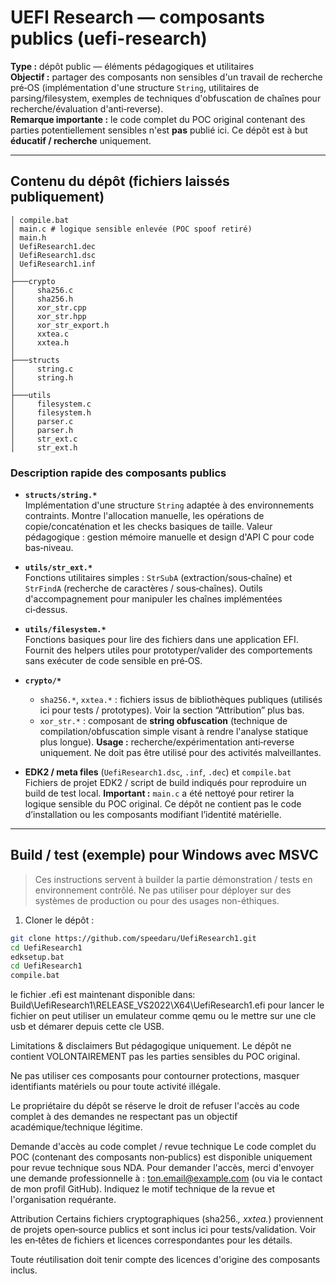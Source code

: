 # UEFI Research — composants publics (uefi-research)

**Type :** dépôt public — éléments pédagogiques et utilitaires  
**Objectif :** partager des composants non sensibles d'un travail de recherche pré‑OS (implémentation d'une structure `String`, utilitaires de parsing/filesystem, exemples de techniques d'obfuscation de chaînes pour recherche/évaluation d'anti‑reverse).  
**Remarque importante :** le code complet du POC original contenant des parties potentiellement sensibles n'est **pas** publié ici. Ce dépôt est à but **éducatif / recherche** uniquement.

---

## Contenu du dépôt (fichiers laissés publiquement)

```
│ compile.bat
│ main.c # logique sensible enlevée (POC spoof retiré)
│ main.h
│ UefiResearch1.dec
│ UefiResearch1.dsc
│ UefiResearch1.inf
│
├───crypto
│     sha256.c
│     sha256.h
│     xor_str.cpp
│     xor_str.hpp
│     xor_str_export.h
│     xxtea.c
│     xxtea.h
│
├───structs
│     string.c
│     string.h
│
├───utils
│     filesystem.c
│     filesystem.h
│     parser.c
│     parser.h
│     str_ext.c
│     str_ext.h
```

### Description rapide des composants publics
- **`structs/string.*`**  
  Implémentation d'une structure `String` adaptée à des environnements contraints. Montre l'allocation manuelle, les opérations de copie/concaténation et les checks basiques de taille. Valeur pédagogique : gestion mémoire manuelle et design d'API C pour code bas‑niveau.

- **`utils/str_ext.*`**  
  Fonctions utilitaires simples : `StrSubA` (extraction/sous‑chaîne) et `StrFindA` (recherche de caractères / sous‑chaînes). Outils d'accompagnement pour manipuler les chaînes implémentées ci‑dessus.

- **`utils/filesystem.*`**  
  Fonctions basiques pour lire des fichiers dans une application EFI. Fournit des helpers utiles pour prototyper/valider des comportements sans exécuter de code sensible en pré‑OS.

- **`crypto/*`**  
  - `sha256.*`, `xxtea.*` : fichiers issus de bibliothèques publiques (utilisés ici pour tests / prototypes). Voir la section “Attribution” plus bas.  
  - `xor_str.*` : composant de **string obfuscation** (technique de compilation/obfuscation simple visant à rendre l'analyse statique plus longue). **Usage :** recherche/expérimentation anti‑reverse uniquement. Ne doit pas être utilisé pour des activités malveillantes.

- **EDK2 / meta files** (`UefiResearch1.dsc`, `.inf`, `.dec`) et `compile.bat`  
  Fichiers de projet EDK2 / script de build indiqués pour reproduire un build de test local. **Important :** `main.c` a été nettoyé pour retirer la logique sensible du POC original. Ce dépôt ne contient pas le code d’installation ou les composants modifiant l’identité matérielle.

---

## Build / test (exemple) pour Windows avec MSVC
> Ces instructions servent à builder la partie démonstration / tests en environnement contrôlé. Ne pas utiliser pour déployer sur des systèmes de production ou pour des usages non-éthiques.

1. Cloner le dépôt :
```bash
git clone https://github.com/speedaru/UefiResearch1.git
cd UefiResearch1
edksetup.bat
cd UefiResearch1
compile.bat
```

le fichier .efi est maintenant disponible dans: Build\UefiResearch1\RELEASE_VS2022\X64\UefiResearch1.efi
pour lancer le fichier on peut utiliser un emulateur comme qemu ou le mettre sur une cle usb et démarer depuis
cette cle USB.

Limitations & disclaimers
But pédagogique uniquement. Le dépôt ne contient VOLONTAIREMENT pas les parties sensibles du POC original.

Ne pas utiliser ces composants pour contourner protections, masquer identifiants matériels ou pour toute activité illégale.

Le propriétaire du dépôt se réserve le droit de refuser l'accès au code complet à des demandes ne respectant pas un objectif académique/technique légitime.

Demande d'accès au code complet / revue technique
Le code complet du POC (contenant des composants non‑publics) est disponible uniquement pour revue technique sous NDA. Pour demander l'accès, merci d'envoyer une demande professionnelle à : ton.email@example.com (ou via le contact de mon profil GitHub). Indiquez le motif technique de la revue et l'organisation requérante.

Attribution
Certains fichiers cryptographiques (sha256.*, xxtea.*) proviennent de projets open‑source publics et sont inclus ici pour tests/validation. Voir les en‑têtes de fichiers et licences correspondantes pour les détails.

Toute réutilisation doit tenir compte des licences d'origine des composants inclus.

